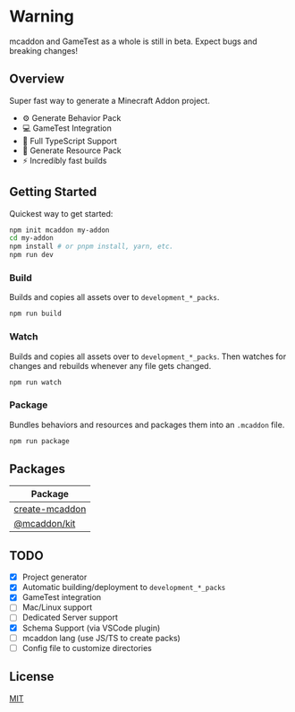 # Warning

mcaddon and GameTest as a whole is still in beta. Expect bugs and breaking changes!

## Overview

Super fast way to generate a Minecraft Addon project.

- ⚙ Generate Behavior Pack
- 💻 GameTest Integration
- 🔑 Full TypeScript Support
- 🎨 Generate Resource Pack
- ⚡ Incredibly fast builds

## Getting Started

Quickest way to get started:

```bash
npm init mcaddon my-addon
cd my-addon
npm install # or pnpm install, yarn, etc.
npm run dev
```

### Build

Builds and copies all assets over to `development_*_packs`.

```bash
npm run build
```

### Watch

Builds and copies all assets over to `development_*_packs`. Then watches for changes and rebuilds whenever any file gets changed.

```bash
npm run watch
```

### Package

Bundles behaviors and resources and packages them into an `.mcaddon` file.


```bash
npm run package
```

## Packages

| Package                           |
| --------------------------------- |
| [create-mcaddon](packages/create) |
| [@mcaddon/kit](packages/kit)      |

## TODO

- [x] Project generator
- [x] Automatic building/deployment to `development_*_packs`
- [x] GameTest integration
- [ ] Mac/Linux support
- [ ] Dedicated Server support
- [x] Schema Support (via VSCode plugin)
- [ ] mcaddon lang (use JS/TS to create packs)
- [ ] Config file to customize directories

## License

[MIT](LICENSE)
